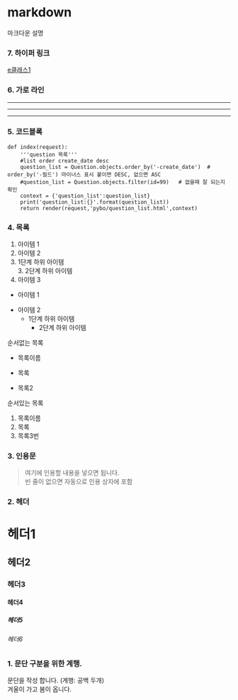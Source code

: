 # markdown
마크다운 설명

### 7. 하이퍼 링크
[e클래스1](https://cafe.daum.net/pcwk "e클래스의 카페입니다.")

### 6. 가로 라인
---
***
------

### 5. 코드블록
```
def index(request):
    '''question 목록'''
    #list order create_date desc
    question_list = Question.objects.order_by('-create_date')  # order_by('-필드') 마이너스 표시 붙이면 DESC, 없으면 ASC
    #question_list = Question.objects.filter(id=99)   # 없을때 잘 되는지 확인
    context = {'question_list':question_list}
    print('question_list:{}'.format(question_list))
    return render(request,'pybo/question_list.html',context)
```


### 4. 목록
1. 아이템 1  
2. 아이템 2  
  9. 1단계 하위 아이템  
    3. 2단계 하위 아이템
9. 아이템 3

- 아이템 1  
+ 아이템 2  
  - 1단계 하위 아이템  
    * 2단계 하위 아이템  

순서없는 목록  
* 목록이름
- 목록
+ 목록2

순서있는 목록  
1. 목록이름
2. 목록
3. 목록3번

### 3. 인용문
> 여기에 인용할 내용을 넣으면 됩니다.  
> 빈 줄이 없으면 자동으로 인용 상자에 포함

### 2. 헤더
# 헤더1
## 헤더2
### 헤더3
#### 헤더4
##### 헤더5
###### 헤더6

### 1. 문단 구분을 위한 계행.
문단을 작성 합니다.   (계행: 공백 두개)  
겨울이 가고 봄이 옵니다. 
